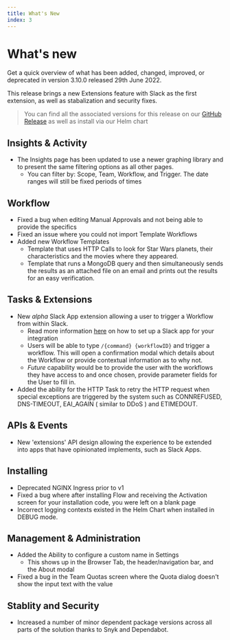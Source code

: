 ```yaml
---
title: What's New
index: 3
---
```


# What's new

Get a quick overview of what has been added, changed, improved, or deprecated in version 3.10.0 released 29th June 2022.

This release brings a new Extensions feature with Slack as the first extension, as well as stabalization and security fixes.

> You can find all the associated versions for this release on our [GitHub Release](https://github.com/boomerang-io/roadmap/releases/tag/3.10.0) as well as install via our Helm chart

## Insights & Activity

- The Insights page has been updated to use a newer graphing library and to present the same filtering options as all other pages. 
    - You can filter by: Scope, Team, Workflow, and Trigger. The date ranges will still be fixed periods of times

## Workflow

- Fixed a bug when editing Manual Approvals and not being able to provide the specifics
- Fixed an issue where you could not import Template Workflows
- Added new Workflow Templates
    - Template that uses HTTP Calls to look for Star Wars planets, their characteristics and the movies where they appeared. 
    - Template that runs a MongoDB query and then simultaneously sends the results as an attached file on an email and prints out the results for an easy verification.

## Tasks & Extensions

- New _alpha_ Slack App extension allowing a user to trigger a Workflow from within Slack.
    - Read more information [here]() on how to set up a Slack app for your integration
    - Users will be able to type `/{command} {workflowID}` and trigger a workflow. This will open a confirmation modal which details about the Workflow or provide contextual information as to why not.
    - _Future_ capability would be to provide the user with the workflows they have access to and once chosen, provide parameter fields for the User to fill in.
- Added the ability for the HTTP Task to retry the HTTP request when special exceptions are triggered by the system such as CONNREFUSED, DNS-TIMEOUT, EAI_AGAIN ( similar to DDoS ) and ETIMEDOUT.

## APIs & Events

- New 'extensions' API design allowing the experience to be extended into apps that have opinionated implements, such as Slack Apps.

## Installing

- Deprecated NGINX Ingress prior to v1
- Fixed a bug where after installing Flow and receiving the Activation screen for your installation code, you were left on a blank page
- Incorrect logging contexts existed in the Helm Chart when installed in DEBUG mode.

## Management & Administration

- Added the Ability to configure a custom name in Settings
    - This shows up in the Browser Tab, the header/navigation bar, and the About modal
- Fixed a bug in the Team Quotas screen where the Quota dialog doesn't show the input text with the value

## Stablity and Security

- Increased a number of minor dependent package versions across all parts of the solution thanks to Snyk and Dependabot.